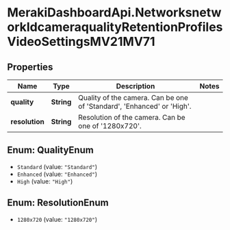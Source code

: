 # MerakiDashboardApi.NetworksnetworkIdcameraqualityRetentionProfilesVideoSettingsMV21MV71

## Properties
Name | Type | Description | Notes
------------ | ------------- | ------------- | -------------
**quality** | **String** | Quality of the camera. Can be one of &#x27;Standard&#x27;, &#x27;Enhanced&#x27; or &#x27;High&#x27;. | 
**resolution** | **String** | Resolution of the camera. Can be one of &#x27;1280x720&#x27;. | 

<a name="QualityEnum"></a>
## Enum: QualityEnum

* `Standard` (value: `"Standard"`)
* `Enhanced` (value: `"Enhanced"`)
* `High` (value: `"High"`)


<a name="ResolutionEnum"></a>
## Enum: ResolutionEnum

* `1280x720` (value: `"1280x720"`)

